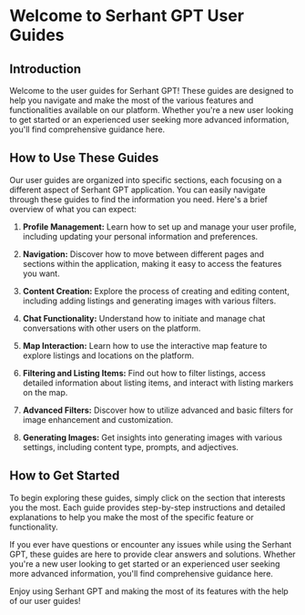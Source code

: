 # Welcome to Serhant GPT User Guides

## Introduction

Welcome to the user guides for Serhant GPT! These guides are designed to help you navigate and make the most of
the various features and functionalities available on our platform. Whether you're a new user looking to get started or
an experienced user seeking more advanced information, you'll find comprehensive guidance here.

## How to Use These Guides

Our user guides are organized into specific sections, each focusing on a different aspect of Serhant GPT application.
You
can easily navigate through these guides to find the information you need. Here's a brief overview of what you can
expect:

1. **Profile Management:** Learn how to set up and manage your user profile, including updating your personal
   information and preferences.

2. **Navigation:** Discover how to move between different pages and sections within the application, making it easy to
   access the features you want.

3. **Content Creation:** Explore the process of creating and editing content, including adding listings and generating
   images with various filters.

4. **Chat Functionality:** Understand how to initiate and manage chat conversations with other users on the platform.

5. **Map Interaction:** Learn how to use the interactive map feature to explore listings and locations on the platform.

6. **Filtering and Listing Items:** Find out how to filter listings, access detailed information about listing items,
   and interact with listing markers on the map.

7. **Advanced Filters:** Discover how to utilize advanced and basic filters for image enhancement and customization.

8. **Generating Images:** Get insights into generating images with various settings, including content type, prompts,
   and adjectives.

## How to Get Started

To begin exploring these guides, simply click on the section that interests you the most. Each guide provides
step-by-step instructions and detailed explanations to help you make the most of the specific feature or functionality.

If you ever have questions or encounter any issues while using the Serhant GPT, these guides are here to provide
clear answers and solutions. Whether you're a new user looking to get started or an experienced user seeking more
advanced information, you'll find comprehensive guidance here.

Enjoy using Serhant GPT and making the most of its features with the help of our user guides!